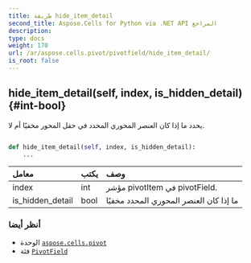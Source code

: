 ```yaml
---
title: طريقة hide_item_detail
second_title: Aspose.Cells for Python via .NET API المراجع
description:
type: docs
weight: 170
url: /ar/aspose.cells.pivot/pivotfield/hide_item_detail/
is_root: false
---
```

##  hide_item_detail(self, index, is_hidden_detail) {#int-bool}
يحدد ما إذا كان العنصر المحوري المحدد في حقل المحور مخفيًا أم لا.



```python

def hide_item_detail(self, index, is_hidden_detail):
    ...
```


| معامل| يكتب| وصف|
| :- | :- | :- |
| index | int | مؤشر pivotItem في pivotField.|
| is_hidden_detail | bool | ما إذا كان العنصر المحوري المحدد مخفيًا|



###  أنظر أيضا
* الوحدة [`aspose.cells.pivot`](../../)
* فئة [`PivotField`](/cells/python-net/ar/aspose.cells.pivot/pivotfield)
